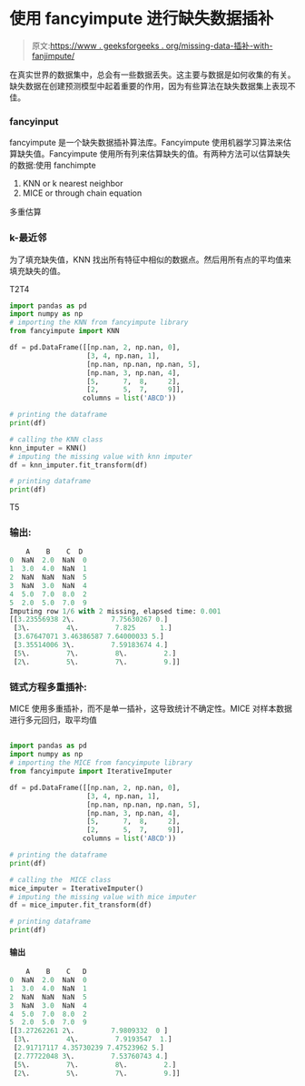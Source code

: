 # 使用 fancyimpute 进行缺失数据插补

> 原文:[https://www . geeksforgeeks . org/missing-data-插补-with-fanjimpute/](https://www.geeksforgeeks.org/missing-data-imputation-with-fancyimpute/)

在真实世界的数据集中，总会有一些数据丢失。这主要与数据是如何收集的有关。缺失数据在创建预测模型中起着重要的作用，因为有些算法在缺失数据集上表现不佳。

### fancyinput

fancyimpute 是一个缺失数据插补算法库。Fancyimpute 使用机器学习算法来估算缺失值。Fancyimpute 使用所有列来估算缺失的值。有两种方法可以估算缺失的数据:使用 fanchimpte

1.  KNN or k nearest neighbor
2.  MICE or through chain equation

多重估算

### k-最近邻

为了填充缺失值，KNN 找出所有特征中相似的数据点。然后用所有点的平均值来填充缺失的值。

T2T4

```py
import pandas as pd
import numpy as np
# importing the KNN from fancyimpute library
from fancyimpute import KNN

df = pd.DataFrame([[np.nan, 2, np.nan, 0],
                   [3, 4, np.nan, 1],
                   [np.nan, np.nan, np.nan, 5],
                   [np.nan, 3, np.nan, 4],
                   [5,      7,  8,     2],
                   [2,      5,  7,     9]],
                  columns = list('ABCD'))

# printing the dataframe
print(df)

# calling the KNN class
knn_imputer = KNN()
# imputing the missing value with knn imputer
df = knn_imputer.fit_transform(df)

# printing dataframe
print(df)
```

T5

### 输出:

```py
    A    B    C  D
0  NaN  2.0  NaN  0
1  3.0  4.0  NaN  1
2  NaN  NaN  NaN  5
3  NaN  3.0  NaN  4
4  5.0  7.0  8.0  2
5  2.0  5.0  7.0  9
Imputing row 1/6 with 2 missing, elapsed time: 0.001
[[3.23556938 2\.         7.75630267 0.]
 [3\.         4\.         7.825      1.]
 [3.67647071 3.46386587 7.64000033 5.]
 [3.35514006 3\.         7.59183674 4.]
 [5\.         7\.         8\.         2.]
 [2\.         5\.         7\.         9.]]

```

### 链式方程多重插补:

MICE 使用多重插补，而不是单一插补，这导致统计不确定性。MICE 对样本数据进行多元回归，取平均值

## 

```py
import pandas as pd
import numpy as np
# importing the MICE from fancyimpute library
from fancyimpute import IterativeImputer

df = pd.DataFrame([[np.nan, 2, np.nan, 0],
                   [3, 4, np.nan, 1],
                   [np.nan, np.nan, np.nan, 5],
                   [np.nan, 3, np.nan, 4],
                   [5,      7,  8,     2],
                   [2,      5,  7,     9]],
                  columns = list('ABCD'))

# printing the dataframe
print(df)

# calling the  MICE class
mice_imputer = IterativeImputer()
# imputing the missing value with mice imputer
df = mice_imputer.fit_transform(df)

# printing dataframe
print(df)
```

#### 输出

```py
    A    B    C   D
0  NaN  2.0  NaN  0
1  3.0  4.0  NaN  1
2  NaN  NaN  NaN  5
3  NaN  3.0  NaN  4
4  5.0  7.0  8.0  2
5  2.0  5.0  7.0  9
[[3.27262261 2\.         7.9809332  0 ]
 [3\.         4\.         7.9193547  1.]
 [2.91717117 4.35730239 7.47523962 5.]
 [2.77722048 3\.         7.53760743 4.]
 [5\.         7\.         8\.         2.]
 [2\.         5\.         7\.         9.]]

```